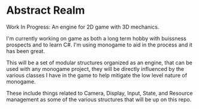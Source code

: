 # Abstract Realm
Work In Progress: An engine for 2D game with 3D mechanics.

I'm currently working on  game as both a long term hobby with buissness prospects and to learn C#. I'm using monogame to aid in the process and it has been great. 

This will be a set of modular structures organized as an engine, that can be used with any monogame project, they will be directly influenced by the various classes I have in the game to help mitigate the low level nature of monogame.

These include things related to Camera, Display, Input, State, and Resource management as some of the various structures that will be up on this repo.
